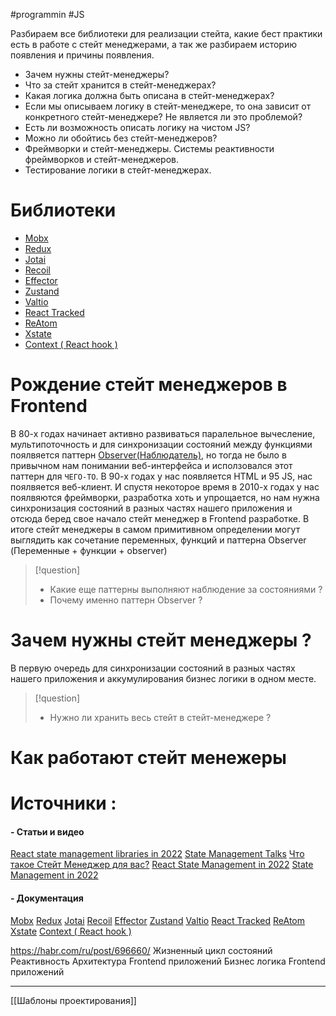 #programmin #JS 

Разбираем все библиотеки для реализации стейта, какие бест практики есть в работе с стейт менеджерами, а так же разбираем историю появления и причины появления.
- Зачем нужны стейт-менеджеры? 
- Что за стейт хранится в стейт-менеджерах? 
- Какая логика должна быть описана в стейт-менеджерах? 
- Если мы описываем логику в стейт-менеджере, то она зависит от конкретного стейт-менеджере? Не является ли это проблемой? 
- Есть ли возможность описать логику на чистом JS? 
- Можно ли обойтись без стейт-менеджеров? 
- Фреймворки и стейт-менеджеры. Системы реактивности фреймворков и стейт-менеджеров. 
- Тестирование логики в стейт-менеджерах.

# Библиотеки
 - [Mobx](https://mobx.js.org/README.html)
 - [Redux](https://redux.js.org)
 - [Jotai](https://jotai.org)
 - [Recoil](https://recoiljs.org)
 - [Effector](https://effector.dev/docs/ecosystem)
 - [Zustand](https://github.com/pmndrs/zustand)
 - [Valtio](https://github.com/pmndrs/valtio)
 - [React Tracked](https://react-tracked.js.org)
 - [ReAtom](https://www.reatom.dev/packages/framework)
 - [Xstate](https://github.com/statelyai/xstate)
 - [Context ( React hook )](https://reactjs.org/docs/hooks-reference.html#usecontext)

# Рождение стейт менеджеров в Frontend
В 80-х годах начинает активно развиваться паралельное вычесление, мультипоточность и для синхронизации состояний между функциями поялвяется паттерн [Observer(Наблюдатель)](https://refactoring.guru/ru/design-patterns/observer), но тогда не было в привычном нам понимании веб-интерфейса и исползовался этот паттерн для `ЧЕГО-ТО`. В 90-х годах у нас появляется HTML и 95 JS, нас поялвяется веб-клиент. И спустя некоторое время в 2010-х годах у нас поялвяются фреймворки, разработка хоть и упрощается, но нам нужна синхронизация состояний в разных частях нашего приложения и отсюда беред свое начало стейт менеджер в Frontend  разработке. В итоге стейт менеджеры в самом примитивном определении могут выглядить как сочетание переменных, функций и паттерна Observer (Переменные + функции + observer)

> [!question]
> 	- Какие еще паттерны выполняют наблюдение за состояниями ?
> 	- Почему именно паттерн Observer ?

# Зачем нужны стейт менеджеры ?
В первую очередь для синхронизации состояний в разных частях нашего приложения и аккумулирования бизнес логики в одном месте.

> [!question]
> 
> 	- Нужно ли хранить весь стейт в стейт-менеджере ?

# Как работают стейт менежеры


# Источники :
#### - Статьи и видео
[React state management libraries in 2022](https://www.albertgao.xyz/2022/02/19/react-state-management-libraries-2022/)
[State Management Talks](https://alltalks.dev/talk/state-management-talks)
[Что такое Стейт Менеджер для вас?](https://gist.github.com/nodkz/41a5ee356581503033bd05104f5048bf)
[React State Management in 2022](https://medium.com/@pitis.radu/react-state-management-in-2022-345c87922479)
[State Management in 2022](https://dev.to/nanxiaobei/react-state-management-in-2022-3hpg)


#### - Документация
[Mobx](https://mobx.js.org/README.html)
[Redux](https://redux.js.org)
[Jotai](https://jotai.org)
[Recoil](https://recoiljs.org)
[Effector](https://effector.dev/docs/ecosystem)
[Zustand](https://github.com/pmndrs/zustand)
[Valtio](https://github.com/pmndrs/valtio)
[React Tracked](https://react-tracked.js.org)
[ReAtom](https://www.reatom.dev/packages/framework)
[Xstate](https://github.com/statelyai/xstate)
[Context ( React hook )](https://reactjs.org/docs/hooks-reference.html#usecontext)

https://habr.com/ru/post/696660/
Жизненный цикл состояний 
Реактивность
Архитектура Frontend приложений
Бизнес логика Frontend приложений

---
[[Шаблоны проектирования]]